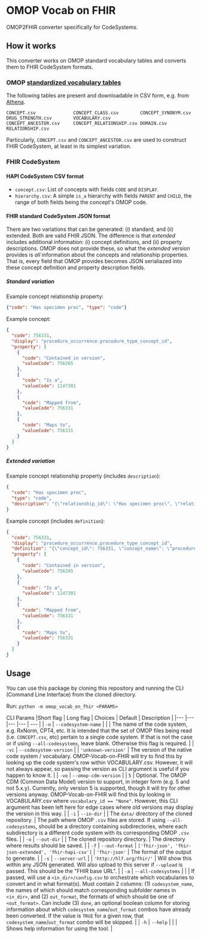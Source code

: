 # OMOP Vocab on FHIR
OMOP2FHIR converter specifically for CodeSystems.

## How it works
This converter works on OMOP standard vocabulary tables and converts them to FHIR CodeSystem formats.

### OMOP [standardized vocabulary tables](https://ohdsi.github.io/CommonDataModel/)
The following tables are present and downloadable in CSV form, e.g. from [Athena](https://athena.ohdsi.org/).
```
CONCEPT.csv              CONCEPT_CLASS.csv        CONCEPT_SYNONYM.csv      DRUG_STRENGTH.csv        VOCABULARY.csv
CONCEPT_ANCESTOR.csv     CONCEPT_RELATIONSHIP.csv DOMAIN.csv               RELATIONSHIP.csv
```

Particularly, `CONCEPT.csv` and `CONCEPT_ANCESTOR.csv` are used to construct FHIR CodeSystem, at least in its simplest 
variation.

### FHIR CodeSystem
#### HAPI CodeSystem CSV format
- `concept.csv`: List of concepts with fields `CODE` and `DISPLAY`.
- `hierarchy.csv`: A simple `is_a` hierarchy with fields `PARENT` and `CHILD`, the range of both fields being the 
concept's OMOP code.

#### FHIR standard CodeSystem JSON format
There are two variations that can be generated: (i) standard, and (ii) extended. 
Both are valid FHIR JSON. The difference is that _extended_ includes additional 
information: (i) concept definitions, and (ii) property descriptions. OMOP does
not provide these, so what the _extended_ version provides is _all_ information
about the concepts and relationship properties. That is, every field  that OMOP
provides becomes JSON serialiazed into these concept definition and property 
description fields.

##### Standard variation
Example concept relationship property:
```json
{"code": "Has specimen proc", "type": "code"}
```

Example concept:
```json
{
  "code": 756331,
  "display": "procedure_occurrence.procedure_type_concept_id",
  "property": [
    {
      "code": "Contained in version",
      "valueCode": 756265
    },
    {
      "code": "Is a",
      "valueCode": 1147301
    },
    {
      "code": "Mapped from",
      "valueCode": 756331
    },
    {
      "code": "Maps to",
      "valueCode": 756331
    }
  ]
}
```

##### Extended variation
Example concept relationship property (includes `description`):
```json
{
  "code": "Has specimen proc",
  "type": "code",
  "description": "{\"relationship_id\": \"Has specimen proc\", \"relationship_name\": \"Has specimen procedure (SNOMED)\", \"is_hierarchical\": 0, \"defines_ancestry\": 0, \"reverse_relationship_id\": \"Specimen proc of\", \"relationship_concept_id\": 44818775}"
}
```

Example concept (includes `definition`):
```json
{
  "code": 756331,
  "display": "procedure_occurrence.procedure_type_concept_id",
  "definition": "{\"concept_id\": 756331, \"concept_name\": \"procedure_occurrence.procedure_type_concept_id\", \"domain_id\": \"Metadata\", \"vocabulary_id\": \"CDM\", \"concept_class_id\": \"Field\", \"standard_concept\": \"S\", \"concept_code\": \"CDM1016\", \"valid_start_date\": 20210925, \"valid_end_date\": 20991231, \"invalid_reason\": \"\"}",
  "property": [
    {
      "code": "Contained in version",
      "valueCode": 756265
    },
    {
      "code": "Is a",
      "valueCode": 1147301
    },
    {
      "code": "Mapped from",
      "valueCode": 756331
    },
    {
      "code": "Maps to",
      "valueCode": 756331
    }
  ]
}
```

## Usage
You can use this package by cloning this repository and running the CLI (Command
Line Interface) from the cloned directory.

Run: `python -m omop_vocab_on_fhir <PARAMS>`

CLI Params
|Short flag | Long flag | Choices | Default | Description |
|---	|---	|---	|--- | --- |
| `-n` | `--codesystem-name` |  |  | The name of the code system, e.g. RxNorm, CPT4, etc. It is intended that the set of OMOP files being read (i.e. `CONCEPT.csv`, etc) pertain to a single code system. If that is not the case or if using `--all-codesystems`, leave blank. Otherwise this flag is required. |
| `-vc` | `--codesystem-version` | | `'unknown-version'` | The version of the native code system / vocabulary. OMOP-Vocab-on-FHIR will try to find this by looking up the code system\'s row within VOCABULARY.csv. However, it will not always appear, so passing the version as CLI argument is useful if you happen to know it. |
| `-vo` | `--omop-cdm-version` | | `5` | Optional. The OMOP CDM (Common Data Model) version to support, in integer form (e.g. 5 and not 5.x.y). Currently, only version 5 is supported, though it will try for other versions anyway. OMOP-Vocab-on-FHIR will find this by looking in VOCABULARY.csv where `vocabulary_id == "None"`. However, this CLI argument has been left here for edge cases where old versions may display the version in this way. |
| `-i` | `--in-dir` | | The `data/` directory of the cloned repository. | The path where OMOP `.csv` files are stored. If using `--all-codesystems`, should be a directory containing subdirectories, where each subdirectory is a different code system with its corresponding OMOP `.csv` files. |
| `-o` | `--out-dir` | | The cloned repository directory. | The directory where results should be saved. |
| `-f` | `--out-format` | `['fhir-json', 'fhir-json-extended', 'fhir-hapi-csv']` | `'fhir-json'` | The format of the output to generate. |
| `-s` | `--server-url` | | `'http://hl7.org/fhir/'` | Will show this within any JSON generated. Will also upload to this server if `--upload` is passed. This should be the "FHIR base URL". |
| `-a` | `--all-codesystems` | | | If passed, will use a `<in_dir>/config.csv` to orchestrate which vocabularies to convert and in what format(s). Must contain 2 columns: (1) `codesystem_name`, the names of which should match corresponding subfolder names in `<in_dir>`, and (2) `out_format`, the formats of which should be one of `<out_format>`. Can include (3) `done`, an optional boolean column for storing information about which `codesystem_name`/`out_format` combos have already been converted. If the value is `TRUE` for a given row, that `codesystem_name`/`out_format` combo will be skipped. |
| `-h` | `--help` | | | Shows help information for using the tool. |
